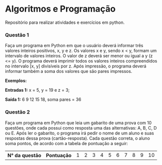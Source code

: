 # Algoritmos e Programação
Repositório para realizar atividades e exercícios em python.


### Questão 1
Faça um programa em Python em que o usuário deverá informar três valores inteiros positivos, x,
y e z. Os valores x e y, sendo x < y, formam um intervalo de valores inteiros. O valor de z deverá ser
menor ou igual a y (z <= y). O programa deverá imprimir todos os valores inteiros compreendidos
no intervalo [x, y] divisíveis por z. Após impressão, o programa deverá informar também a soma
dos valores que são pares impressos.

<b>Exemplos:</b>

<b>Entradas 1:</b> x = 5, y = 19 e z = 3;

<b>Saída 1:</b> 6 9 12 15 18, soma pares = 36

### Questão 2
Faça um programa em Python que leia um gabarito de uma prova com 10 questões, onde cada
possui como resposta uma das alternativas: A, B, C, D ou E. Após ler o gabarito, o programa irá
pedir o nome de um aluno e suas respostas dessa prova (cartão-resposta). Cada questão correta, o
aluno soma pontos, de acordo com a tabela de pontuação a seguir:

<table>
<th>N° da questão</th>
<th>Pontuação</th>
<td>1</td>
<td>2</td>
<td>3</td>
<td>4</td>
<td>5</td>
<td>6</td>
<td>7</td>
<td>8</td>
<td>9</td>
<td>10</td>




</table>